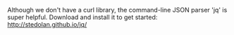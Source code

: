 Although we don't have a curl library, the command-line JSON parser 'jq' is super helpful. Download and install it to get started: <a href="http://stedolan.github.io/jq/" onclick="_gaq.push(['_trackEvent', 'outbound-article', 'http://stedolan.github.io/jq/', 'http://stedolan.github.io/jq/']);" target="_new">http://stedolan.github.io/jq/</a>